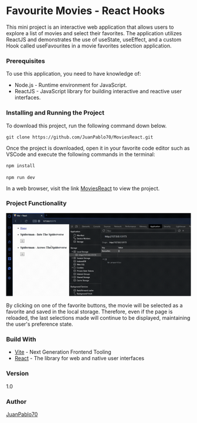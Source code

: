 # Favourite Movies - React Hooks

This mini project is an interactive web application that allows users to explore a list of movies and select their favorites. The application utilizes ReactJS and demonstrates the use of useState, useEffect, and a custom Hook called useFavourites in a movie favorites selection application.

### Prerequisites

To use this application, you need to have knowledge of:

+ Node.js - Runtime environment for JavaScript.
+ ReactJS - JavaScript library for building interactive and reactive user interfaces.

### Installing and Running the Project

To download this project, run the following command down below.

```
git clone https://github.com/JuanPablo70/MoviesReact.git
```

Once the project is downloaded, open it in your favorite code editor such as VSCode and execute the following commands in the terminal:

```
npm install

npm run dev
```

In a web browser, visit the link [MoviesReact](http://127.0.0.1:5173/) to view the project.

### Project Functionality

![favourites](img/favourites.gif)

By clicking on one of the favorite buttons, the movie will be selected as a favorite and saved in the local storage. Therefore, even if the page is reloaded, the last selections made will continue to be displayed, maintaining the user's preference state.

### Build With

+ [Vite](https://vitejs.dev) - Next Generation Frontend Tooling
+ [React](https://es.react.dev) - The library for web and native user interfaces

### Version

1.0

### Author

[JuanPablo70](https://github.com/JuanPablo70)
